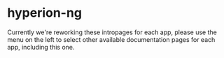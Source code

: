 # hyperion-ng

Currently we're reworking these intropages for each app, please use the menu on the left to select other available documentation pages for each app, including this one.
